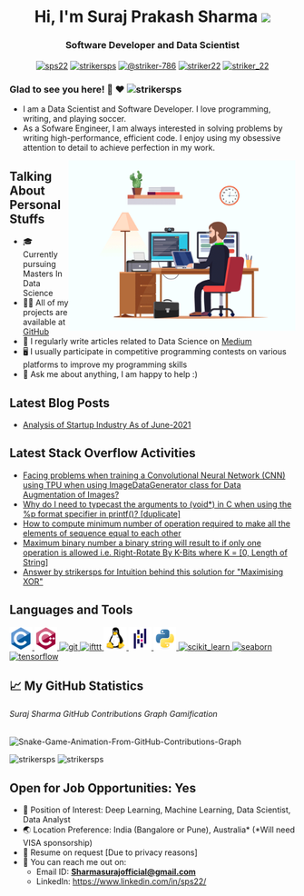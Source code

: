 <h1 align="center">Hi, I'm Suraj Prakash Sharma  <img src="https://media.giphy.com/media/hvRJCLFzcasrR4ia7z/giphy.gif" width="30px"> </h1>
<h3 align="center"> Software Developer and Data Scientist</h3>

<p align="center">
<a href="https://linkedin.com/in/sps22" target="blank"><img align="center" src="https://raw.githubusercontent.com/rahuldkjain/github-profile-readme-generator/master/src/images/icons/Social/linked-in-alt.svg" alt="sps22" height="30" width="40" /></a>
<a href="https://stackoverflow.com/users/12210908/strikersps" target="blank"><img align="center" src="https://raw.githubusercontent.com/rahuldkjain/github-profile-readme-generator/master/src/images/icons/Social/stack-overflow.svg" alt="strikersps" height="30" width="40" /></a>
<a href="https://medium.com/@striker-786" target="blank"><img align="center" src="https://raw.githubusercontent.com/rahuldkjain/github-profile-readme-generator/master/src/images/icons/Social/medium.svg" alt="@striker-786" height="30" width="40" /></a>
<a href="https://www.codechef.com/users/striker22" target="blank"><img align="center" src="https://cdn.jsdelivr.net/npm/simple-icons@3.1.0/icons/codechef.svg" alt="striker22" height="30" width="40" /></a>
<a href="https://www.hackerrank.com/striker_22" target="blank"><img align="center" src="https://raw.githubusercontent.com/rahuldkjain/github-profile-readme-generator/master/src/images/icons/Social/hackerrank.svg" alt="striker_22" height="30" width="40" /></a>
</p>

### Glad to see you here! 🎉 ♥️ <img src="https://komarev.com/ghpvc/?username=strikersps&label=PROFILE+VIEWS&color=0e75b6&style=flat-square" alt="strikersps"/></p>
* I am a Data Scientist and Software Developer. I love programming, writing, and playing soccer.
* As a Sofware Engineer, I am always interested in solving problems by writing high-performance, efficient code. I enjoy using my obsessive attention to detail to achieve perfection in my work. 

<img align="right" alt="GIF" src="https://github.com/strikersps/strikersps/blob/main/assets/coding.gif?raw=true" width="400" height="300"/>  

## Talking About Personal Stuffs

- 🎓 Currently pursuing Masters In Data Science
- 👨‍💻 All of my projects are available at [GitHub](https://github.com/strikersps)
- 📝 I regularly write articles related to Data Science on [Medium](https://medium.com/@striker-786)
- 🖥️ I usually participate in competitive programming contests on various platforms to improve my programming skills
- 💬 Ask me about anything, I am happy to help :)

## Latest Blog Posts
<!-- BLOG-POST-LIST:START -->
- [Analysis of Startup Industry As of June-2021](https://medium.com/analytics-vidhya/analysis-of-startup-industry-as-of-june-2021-683e1b213a5c?source=rss-13a552a393bf------2)
<!-- BLOG-POST-LIST:END -->

## Latest Stack Overflow Activities  
<!-- STACKOVERFLOW:START -->
- [Facing problems when training a Convolutional Neural Network &lpar;CNN&rpar; using TPU when using ImageDataGenerator class for Data Augmentation of Images?](https://stackoverflow.com/questions/67751478/facing-problems-when-training-a-convolutional-neural-network-cnn-using-tpu-whe)
- [Why do I need to typecast the arguments to &lpar;void*&rpar; in C when using the %p format specifier in printf&lpar;&rpar;? [duplicate]](https://stackoverflow.com/questions/64265282/why-do-i-need-to-typecast-the-arguments-to-void-in-c-when-using-the-p-format)
- [How to compute minimum number of operation required to make all the elements of sequence equal to each other](https://stackoverflow.com/questions/62702690/how-to-compute-minimum-number-of-operation-required-to-make-all-the-elements-of)
- [Maximum binary number a binary string will result to if only one operation is allowed i.e. Right-Rotate By K-Bits where K = [0, Length of String]](https://stackoverflow.com/questions/61076092/maximum-binary-number-a-binary-string-will-result-to-if-only-one-operation-is-al)
- [Answer by strikersps for Intuition behind this solution for &quot;Maximising XOR&quot;](https://stackoverflow.com/questions/26763870/intuition-behind-this-solution-for-maximising-xor/60064063#60064063)
<!-- STACKOVERFLOW:END -->

## Languages and Tools
<p align="left"> <a href="https://www.cprogramming.com/" target="_blank" rel="noreferrer"> <img src="https://raw.githubusercontent.com/devicons/devicon/master/icons/c/c-original.svg" alt="c" width="40" height="40"/> </a> <a href="https://www.w3schools.com/cpp/" target="_blank" rel="noreferrer"> <img src="https://raw.githubusercontent.com/devicons/devicon/master/icons/cplusplus/cplusplus-original.svg" alt="cplusplus" width="40" height="40"/> </a> <a href="https://git-scm.com/" target="_blank" rel="noreferrer"> <img src="https://www.vectorlogo.zone/logos/git-scm/git-scm-icon.svg" alt="git" width="40" height="40"/> </a> <a href="https://ifttt.com/" target="_blank" rel="noreferrer"> <img src="https://www.vectorlogo.zone/logos/ifttt/ifttt-ar21.svg" alt="ifttt" width="40" height="40"/> </a> <a href="https://www.linux.org/" target="_blank" rel="noreferrer"> <img src="https://raw.githubusercontent.com/devicons/devicon/master/icons/linux/linux-original.svg" alt="linux" width="40" height="40"/> </a> <a href="https://pandas.pydata.org/" target="_blank" rel="noreferrer"> <img src="https://raw.githubusercontent.com/devicons/devicon/2ae2a900d2f041da66e950e4d48052658d850630/icons/pandas/pandas-original.svg" alt="pandas" width="40" height="40"/> </a> <a href="https://www.python.org" target="_blank" rel="noreferrer"> <img src="https://raw.githubusercontent.com/devicons/devicon/master/icons/python/python-original.svg" alt="python" width="40" height="40"/> </a> <a href="https://scikit-learn.org/" target="_blank" rel="noreferrer"> <img src="https://upload.wikimedia.org/wikipedia/commons/0/05/Scikit_learn_logo_small.svg" alt="scikit_learn" width="40" height="40"/> </a> <a href="https://seaborn.pydata.org/" target="_blank" rel="noreferrer"> <img src="https://seaborn.pydata.org/_images/logo-mark-lightbg.svg" alt="seaborn" width="40" height="40"/> </a> <a href="https://www.tensorflow.org" target="_blank" rel="noreferrer"> <img src="https://www.vectorlogo.zone/logos/tensorflow/tensorflow-icon.svg" alt="tensorflow" width="40" height="40"/> </a> </p>

## 📈 My GitHub Statistics
###### Suraj Sharma GitHub Contributions Graph Gamification
![Snake-Game-Animation-From-GitHub-Contributions-Graph](https://github.com/strikersps/strikersps/blob/snake_game_output/github-contribution-grid-snake.svg)
<p>
  <img height = "160em" src="https://github-readme-stats.vercel.app/api?username=strikersps&show_icons=true&hide_border=true&count_private=true&locale=en" alt="strikersps"/>
  <img height = "160em" src="https://github-readme-stats.vercel.app/api/top-langs?username=strikersps&show_icons=true&hide_border=true&locale=en&layout=compact&langs_count=4" alt="strikersps"/
</p>

## Open for Job Opportunities: Yes
- 💼 Position of Interest: Deep Learning, Machine Learning, Data Scientist, Data Analyst
- 🌏 Location Preference: India (Bangalore or Pune), Australia* (*Will need VISA sponsorship)
- 📄 Resume on request [Due to privacy reasons]
- 📧 You can reach me out on: 
  - Email ID: **[Sharmasurajofficial@gmail.com](mailto:Sharmasurajofficial@gmail.com)**
  - LinkedIn: https://www.linkedin.com/in/sps22/
